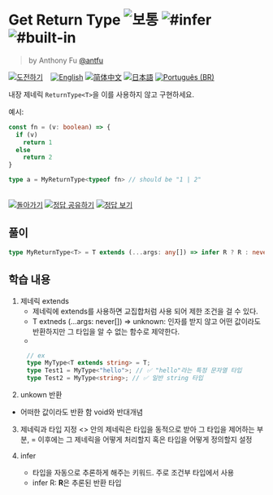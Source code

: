 <!--info-header-start--><h1>Get Return Type <img src="https://img.shields.io/badge/-%EB%B3%B4%ED%86%B5-d9901a" alt="보통"/> <img src="https://img.shields.io/badge/-%23infer-999" alt="#infer"/> <img src="https://img.shields.io/badge/-%23built--in-999" alt="#built-in"/></h1><blockquote><p>by Anthony Fu <a href="https://github.com/antfu" target="_blank">@antfu</a></p></blockquote><p><a href="https://tsch.js.org/2/play/ko" target="_blank"><img src="https://img.shields.io/badge/-%EB%8F%84%EC%A0%84%ED%95%98%EA%B8%B0-3178c6?logo=typescript&logoColor=white" alt="도전하기"/></a> &nbsp;&nbsp;&nbsp;<a href="./README.md" target="_blank"><img src="https://img.shields.io/badge/-English-gray" alt="English"/></a>  <a href="./README.zh-CN.md" target="_blank"><img src="https://img.shields.io/badge/-%E7%AE%80%E4%BD%93%E4%B8%AD%E6%96%87-gray" alt="简体中文"/></a>  <a href="./README.ja.md" target="_blank"><img src="https://img.shields.io/badge/-%E6%97%A5%E6%9C%AC%E8%AA%9E-gray" alt="日本語"/></a>  <a href="./README.pt-BR.md" target="_blank"><img src="https://img.shields.io/badge/-Portugu%C3%AAs%20(BR)-gray" alt="Português (BR)"/></a> </p><!--info-header-end-->

내장 제네릭 `ReturnType<T>`을 이를 사용하지 않고 구현하세요.

예시:

```ts
const fn = (v: boolean) => {
  if (v)
    return 1
  else
    return 2
}

type a = MyReturnType<typeof fn> // should be "1 | 2"
```

<!--info-footer-start--><br><a href="../../README.ko.md" target="_blank"><img src="https://img.shields.io/badge/-%EB%8F%8C%EC%95%84%EA%B0%80%EA%B8%B0-grey" alt="돌아가기"/></a> <a href="https://tsch.js.org/2/answer/ko" target="_blank"><img src="https://img.shields.io/badge/-%EC%A0%95%EB%8B%B5%20%EA%B3%B5%EC%9C%A0%ED%95%98%EA%B8%B0-teal" alt="정답 공유하기"/></a> <a href="https://tsch.js.org/2/solutions" target="_blank"><img src="https://img.shields.io/badge/-%EC%A0%95%EB%8B%B5%20%EB%B3%B4%EA%B8%B0-de5a77?logo=awesome-lists&logoColor=white" alt="정답 보기"/></a> <!--info-footer-end-->

## 풀이

```ts
type MyReturnType<T> = T extends (...args: any[]) => infer R ? R : never;
```

## 학습 내용

1. 제네릭 extends
   - 제네릭에 extends를 사용하면 교집합처럼 사용 되어 제한 조건을 걸 수 있다.
   - T extneds (...args: never[]) => unknown: 인자를 받지 않고 어떤 값이라도 반환하지만 그 타입을 알 수 없는 함수로 제약한다.
   - 
```ts
     // ex
     type MyType<T extends string> = T;
     type Test1 = MyType<"hello">; // ✅ "hello"라는 특정 문자열 타입
     type Test2 = MyType<string>; // ✅ 일반 string 타입
```

2. unkown 반환 
  - 어떠한 값이라도 반환 함 void와 반대개념

3. 제네릭과 타입 지정
  <> 안의 제네릭은 타입을 동적으로 받아 그 타입을 제어하는 부분, = 이후에는 그 제네릭을 어떻게 처리할지 혹은 타입을 어떻게 정의할지 설정

4. infer
   - 타입을 자동으로 추론하게 해주는 키워드. 주로 조건부 타입에서 사용
   - infer R: **R**은 추론된 반환 타입
